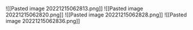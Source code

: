![[Pasted image 20221215062813.png]]
![[Pasted image 20221215062820.png]]
![[Pasted image 20221215062828.png]]
![[Pasted image 20221215062836.png]]